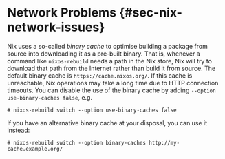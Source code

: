 # Network Problems {#sec-nix-network-issues}

Nix uses a so-called *binary cache* to optimise building a package from
source into downloading it as a pre-built binary. That is, whenever a
command like `nixos-rebuild` needs a path in the Nix store, Nix will try
to download that path from the Internet rather than build it from
source. The default binary cache is `https://cache.nixos.org/`. If this
cache is unreachable, Nix operations may take a long time due to HTTP
connection timeouts. You can disable the use of the binary cache by
adding `--option use-binary-caches false`, e.g.

```ShellSession
# nixos-rebuild switch --option use-binary-caches false
```

If you have an alternative binary cache at your disposal, you can use it
instead:

```ShellSession
# nixos-rebuild switch --option binary-caches http://my-cache.example.org/
```

